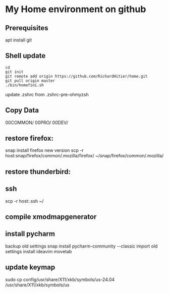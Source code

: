 # My Home environment on github

## Prerequisites 

apt install git

## Shell update

    cd
    git init
    git remote add origin https://github.com/RichardHitier/home.git
    git pull origin master
    ./bin/homefini.sh

update .zshrc from .zshrc-pre-ohmyzsh

## Copy Data

00COMMON/
00PRO/
00DEV/

## restore firefox:

snap install firefox new version
scp -r host:snap/firefox/common/.mozilla/firefox/ ~/snap/firefox/common/.mozilla/

## restore thunderbird:

## ssh
scp -r host:.ssh ~/

## compile xmodmapgenerator

## install pycharm
backup old settings
snap install pycharm-community --classic
import old settings
install ideavim movetab


## update keymap

sudo cp config/usr/share/X11/xkb/symbols/us-24.04 /usr/share/X11/xkb/symbols/us
